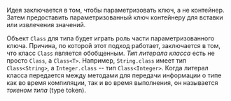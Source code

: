 Идея заключается в том, чтобы параметризовать ключ, а не контейнер. Затем предоставить параметризованный ключ контейнеру для вставки или извлечения значений. 

Объект `Class` для типа будет играть роль части параметризованного ключа. Причина, по которой этот подход работает, заключается в том, что класс `Class` является обобщенным. _Тип литерала класса_ есть не просто `Class`, а `Class<T>`. Например, `String.class` имеет тип `Class<String>`, а `Integer.class` -- тип `Class<Integer>`. Когда литерал класса передается между методами для передачи информации о типе как во время компиляции, так и во время выполнения, он называется _токеном типа_ (type token).

